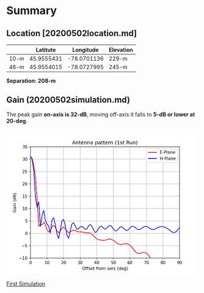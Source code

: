 # Summary


## Location [20200502location.md]

|      | Latitute   | Longitude   | Elevation |
|------|------------|-------------|-----------|
| 10-m | 45.9555431 | -78.0701136 | 229-m     |
| 46-m | 45.9554015 | -78.0727995 | 245-m     |

**Separation: 208-m**

## Gain (20200502simulation.md)
The peak gain **on-axis is 32-dB**, moving off-axis it falls to **5-dB or lower at 20-deg**.

![E and H gain slices](FirstRunSimulation/First.png)

[First Simulation](20200502simulation.md)
